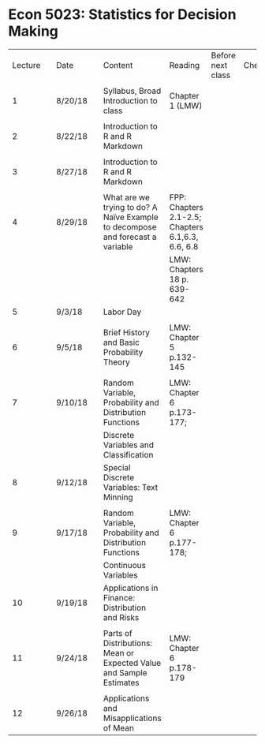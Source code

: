 # Econ 5023: Statistics for Decision Making


|         |  |         |  |                                                                                |                                                   |                   |           |            | 
|---------|--|---------|--|--------------------------------------------------------------------------------|---------------------------------------------------|-------------------|-----------|------------| 
| Lecture |  | Date    |  | Content                                                                        | Reading                                           | Before next class | Checklist | Evaluation | 
|         |  |         |  |                                                                                |                                                   |                   |           |            | 
| 1       |  | 8/20/18 |  | Syllabus, Broad Introduction to class                                          | Chapter 1 (LMW)                                   |                   |           |            | 
|         |  |         |  |                                                                                |                                                   |                   |           |            | 
| 2       |  | 8/22/18 |  | Introduction to R and R Markdown                                               |                                                   |                   |           |            | 
|         |  |         |  |                                                                                |                                                   |                   |           |            | 
| 3       |  | 8/27/18 |  | Introduction to R and R Markdown                                               |                                                   |                   |           |            | 
|         |  |         |  |                                                                                |                                                   |                   |           |            | 
| 4       |  | 8/29/18 |  | What are we trying to do? A Naïve Example to decompose and forecast a variable | FPP: Chapters 2.1-2.5; Chapters 6.1,6.3, 6.6, 6.8 |                   |           |            | 
|         |  |         |  |                                                                                | LMW: Chapters 18 p. 639-642                       |                   |           |            | 
| 5       |  | 9/3/18  |  | Labor Day                                                                      |                                                   |                   |           |            | 
|         |  |         |  |                                                                                |                                                   |                   |           |            | 
| 6       |  | 9/5/18  |  | Brief History and Basic Probability Theory                                     | LMW: Chapter 5 p.132-145                          |                   |           |            | 
|         |  |         |  |                                                                                |                                                   |                   |           |            | 
| 7       |  | 9/10/18 |  | Random Variable, Probability and Distribution Functions                        | LMW: Chapter 6 p.173-177;                         |                   |           |            | 
|         |  |         |  | Discrete Variables and Classification                                          |                                                   |                   |           |            | 
| 8       |  | 9/12/18 |  | Special Discrete Variables: Text Minning                                       |                                                   |                   |           |            | 
|         |  |         |  |                                                                                |                                                   |                   |           |            | 
| 9       |  | 9/17/18 |  | Random Variable, Probability and Distribution Functions                        | LMW: Chapter 6 p.177-178;                         |                   |           |            | 
|         |  |         |  | Continuous Variables                                                           |                                                   |                   |           |            | 
| 10      |  | 9/19/18 |  | Applications in Finance: Distribution and Risks                                |                                                   |                   |           |            | 
|         |  |         |  |                                                                                |                                                   |                   |           |            | 
| 11      |  | 9/24/18 |  | Parts of Distributions: Mean or Expected Value and Sample Estimates            | LMW: Chapter 6 p.178-179                          |                   |           |            | 
|         |  |         |  |                                                                                |                                                   |                   |           |            | 
| 12      |  | 9/26/18 |  | Applications and Misapplications of Mean                                       |                                                   |                   |           |            | 
